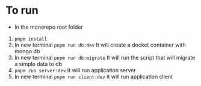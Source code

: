 # To run

- In the monorepo root folder

1. `pnpm install`
2. In new terminal `pnpm run db:dev` It will create a docket container with mongo db
3. In new terminal `pnpm run db:migrate` It will run the script that will migrate a simple data to db
4. `pnpm run server:dev` It will run application server
5. In new terminal `pnpm run client:dev` it will run application client
